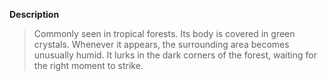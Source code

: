**Description**
> Commonly seen in tropical forests. Its body is covered in green crystals. Whenever it appears, the surrounding area becomes unusually humid. It lurks in the dark corners of the forest, waiting for the right moment to strike.